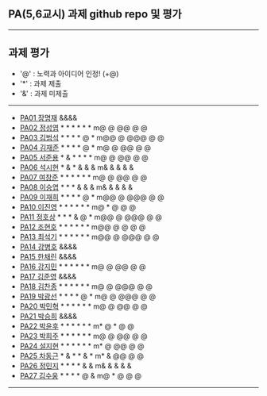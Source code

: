 ## PA(5,6교시) 과제 github repo 및 평가

---
## 과제 평가
- '@' : 노력과 아이디어 인정! (+@)
- '*' : 과제 제출 
- '&' : 과제 미제출 
---
- [PA01	장명재]() &&&&
- [PA02	정성엽](https://github.com/yuby7569/pa02a) * * * * * * m@ @ @@ @ @
- [PA03	김범석](https://github.com/ssgbeom1/pa03) * * * * @ * m@@ @ @@@ @ @
- [PA04	김재준](https://github.com/wowns969/PA04) * * * * @ * m@ @ @@ @ @
- [PA05	서준용](https://github.com/joi0804/PA05A) * & * * * * m@ @ @@ @ @
- [PA06	석시현](https://github.com/1122axax/pa06) * & * & & & m& & & & &
- [PA07	여창준](http://github.com/dpfpsel0622/pa07) * * * * * * m@ @ @@ @ @
- [PA08	이승엽](https://github.com/lddor7/PA08) * * * & & & m& & & & & 
- [PA09	이재희](https://github.com/ANA0517/PA09) * * * * @ * m@@ @ @@@ @ @
- [PA10	이진영](http://github.com/dlwlsdud7/PA10) * * * * * * m@ * @ @ @
- [PA11	정호상](https://github.com/goaldeer/pa11) * * * & @ * m@@ @ @@@ @ @
- [PA12	조현호](https://github.com/whgusgh59/PA12) * * * * * * m@@ @ @ @ @
- [PA13	최석기](https://github.com/tjrrl0904/PA13) * * * * * * m@@ @ @@@ @ @
- [PA14	강병호]() &&&&
- [PA15	한채린]() &&&&
- [PA16	강지민](https://github.com/rkdwlals37/PA16) * * * * * * m@ @ @@ @ @
- [PA17	김준영]() &&&&
- [PA18	김찬종](https://github.com/chan8798/PA18) * * * * * * m@ @ @@@ @ @
- [PA19	박광선](https://github.com/pkjoee21/PA19) * * * * @ * m@ @ @@@ @ @
- [PA20	박민혁](https://github.com/minhyeokpark/PA20) * * * * * * m@ @ @@ @ @
- [PA21	박승희]() &&&&
- [PA22	박윤후](https://github.com/qkrdbsgn12/pa22) * * * * * * m* @ * @ @
- [PA23	박희주](https://github.com/suyangegrong/PA23) * * * * * * m@ @ @@ @ @ 
- [PA24	설지현](https://github.com/kyovy6648/pa24) * * * * * * m* @ @@ @ @
- [PA25	차동근](https://github.com/chadg0502/PA25) * & * * & * m* & @@ @ @
- [PA26	정민지](https://github.com/26pizza/PA26) * * * * & & m& & & & &
- [PA27 김수웅](https://github.com/rlatndnd9804/PA27) * * * * @ & m@ * @ @ @
---


